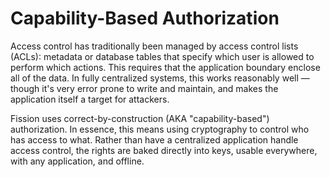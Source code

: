 # Capability-Based Authorization

Access control has traditionally been managed by access control lists \(ACLs\): metadata or database tables that specify which user is allowed to perform which actions. This requires that the application boundary enclose all of the data. In fully centralized systems, this works reasonably well — though it's very error prone to write and maintain, and makes the application itself a target for attackers.

Fission uses correct-by-construction \(AKA "capability-based"\) authorization. In essence, this means using cryptography to control who has access to what. Rather than have a centralized application handle access control, the rights are baked directly into keys, usable everywhere, with any application, and offline.

